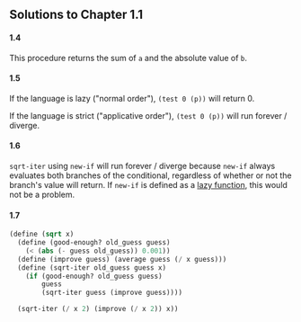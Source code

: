 ## Solutions to Chapter 1.1

#### 1.4 

This procedure returns the sum of `a` and the absolute value of `b`.

#### 1.5
If the language is lazy ("normal order"), `(test 0 (p))` will return 0.

If the language is strict ("applicative order"), `(test 0 (p))` will run forever / diverge.

#### 1.6
`sqrt-iter` using `new-if` will run forever / diverge because
`new-if` always evaluates both branches of the conditional,
regardless of whether or not the branch's value will return.
If `new-if` is defined as a [lazy function](https://en.wikipedia.org/wiki/Fexpr), this would not be a problem.

#### 1.7

```lisp
(define (sqrt x)
  (define (good-enough? old_guess guess)
    (< (abs (- guess old_guess)) 0.001))
  (define (improve guess) (average guess (/ x guess)))
  (define (sqrt-iter old_guess guess x)
    (if (good-enough? old_guess guess)
        guess
        (sqrt-iter guess (improve guess))))

  (sqrt-iter (/ x 2) (improve (/ x 2)) x))
```

